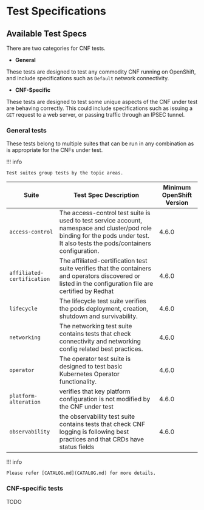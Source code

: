 <!-- markdownlint-disable line-length no-bare-urls -->
# Test Specifications

## Available Test Specs

There are two categories for CNF tests.

- **General**

These tests are designed to test any commodity CNF running on OpenShift, and include specifications such as
`Default` network connectivity.

- **CNF-Specific**

These tests are designed to test some unique aspects of the CNF under test are behaving correctly. This could
include specifications such as issuing a `GET` request to a web server, or passing traffic through an IPSEC tunnel.

### General tests

These tests belong to multiple suites that can be run in any combination as is
appropriate for the CNFs under test.

!!! info

    Test suites group tests by the topic areas.

Suite|Test Spec Description|Minimum OpenShift Version
---|---|---
`access-control`|The access-control test suite is used to test  service account, namespace and cluster/pod role binding for the pods under test. It also tests the pods/containers configuration.|4.6.0
`affiliated-certification`|The affiliated-certification test suite verifies that the containers and operators discovered or listed in the configuration file are certified by Redhat|4.6.0
`lifecycle`| The lifecycle test suite verifies the pods deployment, creation, shutdown and  survivability. |4.6.0
`networking`|The networking test suite contains tests that check connectivity and networking config related best practices.|4.6.0
`operator`|The operator test suite is designed to test basic Kubernetes Operator functionality.|4.6.0
`platform-alteration`| verifies that key platform configuration is not modified by the CNF under test|4.6.0
`observability`|  the observability test suite contains tests that check CNF logging is following best practices and that CRDs have status fields|4.6.0

!!! info

    Please refer [CATALOG.md](CATALOG.md) for more details.

### CNF-specific tests

TODO
